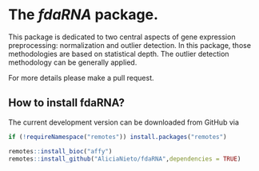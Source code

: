 The *fdaRNA* package.
=====================

This package is dedicated to two central aspects of gene expression
preprocessing: normalization and outlier detection. In this package,
those methodologies are based on statistical depth. The outlier
detection methodology can be generally applied.

For more details please make a pull request.

How to install fdaRNA?
-------------------------

The current development version can be downloaded from GitHub via

``` r
if (!requireNamespace("remotes")) install.packages("remotes")

remotes::install_bioc("affy")
remotes::install_github("AliciaNieto/fdaRNA",dependencies = TRUE)
```
